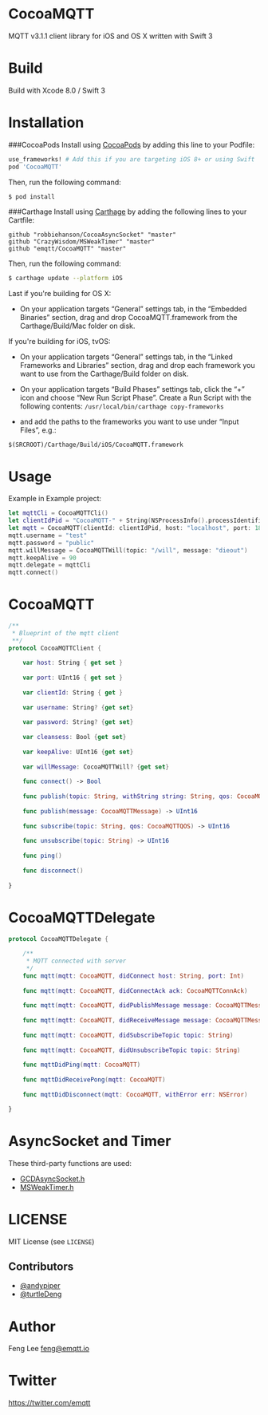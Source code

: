 CocoaMQTT
=========

MQTT v3.1.1 client library for iOS and OS X written with Swift 3


Build
=====

Build with Xcode 8.0 / Swift 3


Installation
=====
###CocoaPods
Install using [CocoaPods](http://cocoapods.org) by adding this line to your Podfile:

````ruby
use_frameworks! # Add this if you are targeting iOS 8+ or using Swift
pod 'CocoaMQTT'  
````
Then, run the following command:

```bash
$ pod install
```

###Carthage
Install using [Carthage](https://github.com/Carthage/Carthage) by adding the following lines to your Cartfile:

````
github "robbiehanson/CocoaAsyncSocket" "master"
github "CrazyWisdom/MSWeakTimer" "master"
github "emqtt/CocoaMQTT" "master"
````
Then, run the following command:

```bash
$ carthage update --platform iOS
```
Last if you're building for OS X:

- On your application targets “General” settings tab, in the “Embedded Binaries” section, drag and drop CocoaMQTT.framework from the Carthage/Build/Mac folder on disk.

If you're building for iOS, tvOS:

- On your application targets “General” settings tab, in the “Linked Frameworks and Libraries” section, drag and drop each framework you want to use from the Carthage/Build folder on disk.

- On your application targets “Build Phases” settings tab, click the “+” icon and choose “New Run Script Phase”. Create a Run Script with the following contents: 
`/usr/local/bin/carthage copy-frameworks`

- and add the paths to the frameworks you want to use under “Input Files”, e.g.:
```
$(SRCROOT)/Carthage/Build/iOS/CocoaMQTT.framework
```


Usage
=====

Example in Example project:

```swift
let mqttCli = CocoaMQTTCli()
let clientIdPid = "CocoaMQTT-" + String(NSProcessInfo().processIdentifier)
let mqtt = CocoaMQTT(clientId: clientIdPid, host: "localhost", port: 1883)
mqtt.username = "test"
mqtt.password = "public"
mqtt.willMessage = CocoaMQTTWill(topic: "/will", message: "dieout")
mqtt.keepAlive = 90
mqtt.delegate = mqttCli
mqtt.connect()

```


CocoaMQTT
==========

```swift
/**
 * Blueprint of the mqtt client
 **/
protocol CocoaMQTTClient {
    
    var host: String { get set }
    
    var port: UInt16 { get set }
    
    var clientId: String { get }
    
    var username: String? {get set}
    
    var password: String? {get set}
    
    var cleansess: Bool {get set}
    
    var keepAlive: UInt16 {get set}
    
    var willMessage: CocoaMQTTWill? {get set}
    
    func connect() -> Bool
    
    func publish(topic: String, withString string: String, qos: CocoaMQTTQOS) -> UInt16
    
    func publish(message: CocoaMQTTMessage) -> UInt16
    
    func subscribe(topic: String, qos: CocoaMQTTQOS) -> UInt16
    
    func unsubscribe(topic: String) -> UInt16
    
    func ping()
    
    func disconnect()
    
}
```


CocoaMQTTDelegate
=================

```swift
protocol CocoaMQTTDelegate {
    
    /**
     * MQTT connected with server
     */
    func mqtt(mqtt: CocoaMQTT, didConnect host: String, port: Int)
    
    func mqtt(mqtt: CocoaMQTT, didConnectAck ack: CocoaMQTTConnAck)
    
    func mqtt(mqtt: CocoaMQTT, didPublishMessage message: CocoaMQTTMessage, id: UInt16)
    
    func mqtt(mqtt: CocoaMQTT, didReceiveMessage message: CocoaMQTTMessage, id: UInt16 )
    
    func mqtt(mqtt: CocoaMQTT, didSubscribeTopic topic: String)
    
    func mqtt(mqtt: CocoaMQTT, didUnsubscribeTopic topic: String)
    
    func mqttDidPing(mqtt: CocoaMQTT)
    
    func mqttDidReceivePong(mqtt: CocoaMQTT)
    
    func mqttDidDisconnect(mqtt: CocoaMQTT, withError err: NSError)

}
```


AsyncSocket and Timer
=====================

These third-party functions are used:

* [GCDAsyncSocket.h](https://github.com/robbiehanson/CocoaAsyncSocket)
* [MSWeakTimer.h](https://github.com/mindsnacks/MSWeakTimer)


LICENSE
=======

MIT License (see `LICENSE`)

## Contributors

* [@andypiper](https://github.com/andypiper)
* [@turtleDeng](https://github.com/turtleDeng)


Author
======

Feng Lee <feng@emqtt.io>


Twitter
======

https://twitter.com/emqtt


